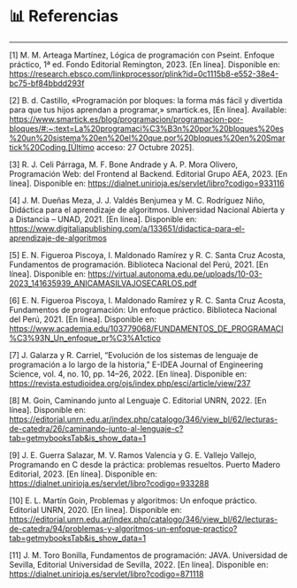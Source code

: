 # 📊 Referencias

---

[1] M. M. Arteaga Martínez, Lógica de programación con Pseint. Enfoque práctico, 1ª ed. Fondo Editorial Remington, 2023. [En línea]. Disponible en: https://research.ebsco.com/linkprocessor/plink?id=0c1115b8-e552-38e4-bc75-bf84bbdd293f

[2] B. d. Castillo, «Programación por bloques: la forma más fácil y divertida para que tus hijos aprendan a programar,» smartick.es, [En línea]. Available: https://www.smartick.es/blog/programacion/programacion-por-bloques/#:~:text=La%20programaci%C3%B3n%20por%20bloques%20es%20un%20sistema%20en%20el%20que,por%20bloques%20en%20Smartick%20Coding.[Último acceso: 27 Octubre 2025].

[3] R. J. Celi Párraga, M. F. Bone Andrade y A. P. Mora Olivero, Programación Web: del Frontend al Backend. Editorial Grupo AEA, 2023. [En línea]. Disponible en: https://dialnet.unirioja.es/servlet/libro?codigo=933116

[4] J. M. Dueñas Meza, J. J. Valdés Benjumea y M. C. Rodríguez Niño, Didáctica para el aprendizaje de algoritmos. Universidad Nacional Abierta y a Distancia – UNAD, 2021. [En línea]. Disponible en: https://www.digitaliapublishing.com/a/133651/didactica-para-el-aprendizaje-de-algoritmos

[5] E. N. Figueroa Piscoya, I. Maldonado Ramírez y R. C. Santa Cruz Acosta, Fundamentos de programación. Biblioteca Nacional del Perú, 2021. [En línea]. Disponible en: https://virtual.autonoma.edu.pe/uploads/10-03-2023_141635939_ANICAMASILVAJOSECARLOS.pdf

[6] E. N. Figueroa Piscoya, I. Maldonado Ramírez y R. C. Santa Cruz Acosta, Fundamentos de programación: Un enfoque práctico. Biblioteca Nacional del Perú, 2021. [En línea]. Disponible en: https://www.academia.edu/103779068/FUNDAMENTOS_DE_PROGRAMACI%C3%93N_Un_enfoque_pr%C3%A1ctico

[7] J. Galarza y R. Carriel, “Evolución de los sistemas de lenguaje de programación a lo largo de la historia,” E-IDEA Journal of Engineering Science, vol. 4, no. 10, pp. 14–26, 2022. [En línea]. Disponible en: https://revista.estudioidea.org/ojs/index.php/esci/article/view/237

[8] M. Goin, Caminando junto al Lenguaje C. Editorial UNRN, 2022. [En línea]. Disponible en: https://editorial.unrn.edu.ar/index.php/catalogo/346/view_bl/62/lecturas-de-catedra/26/caminando-junto-al-lenguaje-c?tab=getmybooksTab&is_show_data=1

[9] J. E. Guerra Salazar, M. V. Ramos Valencia y G. E. Vallejo Vallejo, Programando en C desde la práctica: problemas resueltos. Puerto Madero Editorial, 2023. [En línea]. Disponible en: https://dialnet.unirioja.es/servlet/libro?codigo=933288

[10] E. L. Martín Goin, Problemas y algoritmos: Un enfoque práctico. Editorial UNRN, 2020. [En línea]. Disponible en: https://editorial.unrn.edu.ar/index.php/catalogo/346/view_bl/62/lecturas-de-catedra/94/problemas-y-algoritmos-un-enfoque-practico?tab=getmybooksTab&is_show_data=1

[11] J. M. Toro Bonilla, Fundamentos de programación: JAVA. Universidad de Sevilla, Editorial Universidad de Sevilla, 2022. [En línea]. Disponible en: https://dialnet.unirioja.es/servlet/libro?codigo=871118
